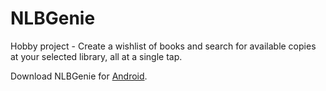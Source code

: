 # NLBGenie
Hobby project - Create a wishlist of books and search for available copies at your selected library, all at a single tap.

Download NLBGenie for [Android](https://play.google.com/store/apps/details?id=com.sq.nlbgeniev2).
